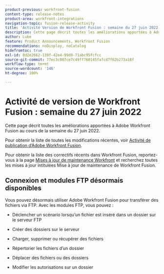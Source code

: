 ```yaml
---
product-previous: workfront-fusion
content-type: release-notes
product-area: workfront-integrations
navigation-topic: fusion-release-activity
title: 'Activité Version de Workfront Fusion : semaine du 27 juin 2022'
description: Cette page décrit toutes les améliorations apportées à Adobe Workfront Fusion au cours de la semaine du 27 juin 2022.
author: Luke
feature: Product Announcements, Workfront Fusion
recommendations: noDisplay, noCatalog
hidefromtoc: true
exl-id: 8d2e2662-139f-42e4-99d0-71abc95fcfcc
source-git-commit: 77ec3c007ce7c49ff760145fafcd7f62b273a18f
workflow-type: tm+mt
source-wordcount: '146'
ht-degree: 100%

---
```


# Activité de version de Workfront Fusion : semaine du 27 juin 2022

Cette page décrit toutes les améliorations apportées à Adobe Workfront Fusion au cours de la semaine du 27 juin 2022.

Pour obtenir la liste de toutes les modifications récentes, voir [Activité de publication d’Adobe Workfront Fusion](/help/workfront-fusion/fusion-product-releases/fusion-release-activity.md).

Pour obtenir la liste des correctifs récents dans Workfront Fusion, reportez-vous à la page [Mises à jour de maintenance Workfront](https://experienceleague.adobe.com/docs/workfront-known-issues/releases/current-updates.html?lang=fr) et recherchez toutes les mises à jour intitulées Mise à jour de maintenance de Workfront Fusion.

## Connexion et modules FTP désormais disponibles

Vous pouvez désormais utiliser Adobe Workfront Fusion pour transférer des fichiers via FTP. Avec les modules FTP, vous pouvez :

* Déclencher un scénario lorsqu’un fichier est inséré dans un dossier sur le serveur FTP

* Créer des dossiers sur le serveur

* Charger, supprimer ou récupérer des fichiers

* Répertorier les fichiers d’un dossier

* Déplacer des fichiers ou des dossiers

* Modifier les autorisations sur un dossier
